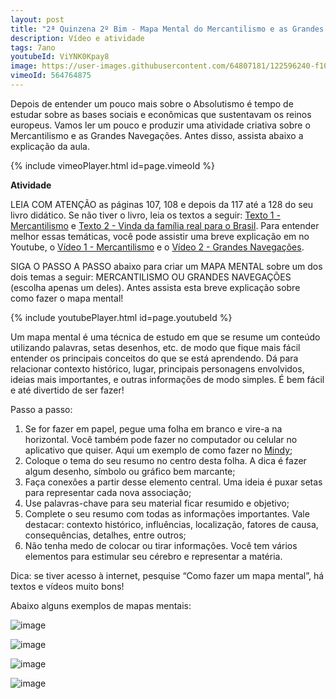 ```yaml
---
layout: post
title: "2ª Quinzena 2º Bim - Mapa Mental do Mercantilismo e as Grandes Navegações"
description: Vídeo e atividade
tags: 7ano
youtubeId: ViYNK0Kpay8
image: https://user-images.githubusercontent.com/64807181/122596240-f103b080-d03f-11eb-9357-ed8cddd11714.png
vimeoId: 564764875
---
```


Depois de entender um pouco mais sobre o Absolutismo é tempo de estudar sobre as bases sociais e econômicas que sustentavam os reinos europeus. Vamos ler um pouco e produzir uma atividade criativa sobre o Mercantilismo e as Grandes Navegações. Antes disso, assista abaixo a explicação da aula.

{% include vimeoPlayer.html id=page.vimeoId %}

**Atividade**

LEIA COM ATENÇÃO as páginas 107, 108 e depois da 117 até a 128 do seu livro didático. Se não tiver o livro, leia os textos a seguir: [Texto 1 - Mercantilismo](https://brasilescola.uol.com.br/o-que-e/historia/o-que-e-mercantilismo.htm) e [Texto 2 - Vinda da família real para o Brasil](https://www.todamateria.com.br/a-vinda-da-familia-real-para-o-brasil/). Para entender melhor essas temáticas, você pode assistir uma breve explicação em no Youtube, o [Vídeo 1 - Mercantilismo](https://www.youtube.com/watch?v=F5sl0kfxzN4) e o [Vídeo 2 - Grandes Navegações](https://www.youtube.com/watch?v=Ax--nmT7u-w). 

SIGA O PASSO A PASSO abaixo para criar um MAPA MENTAL sobre um dos dois temas a seguir: MERCANTILISMO OU GRANDES NAVEGAÇÕES (escolha apenas um deles). Antes assista esta breve explicação sobre como fazer o mapa mental!

{% include youtubePlayer.html id=page.youtubeId %}

Um mapa mental é uma técnica de estudo em que se resume um conteúdo utilizando palavras, setas desenhos, etc. de modo que fique mais fácil entender os principais conceitos do que se está aprendendo. Dá para relacionar contexto histórico, lugar, principais personagens envolvidos, ideias mais importantes, e outras informações de modo simples. É bem fácil e até divertido de ser fazer!

Passo a passo:

1. Se for fazer em papel, pegue uma folha em branco e vire-a na horizontal. Você também pode fazer no computador ou celular no aplicativo que quiser. Aqui um exemplo de como fazer no [Mindy](https://www.techtudo.com.br/dicas-e-tutoriais/2021/04/aplicativo-para-fazer-mapa-mental-no-celular-como-usar-o-mindly.ghtml);
2. Coloque o tema do seu resumo no centro desta folha. A dica é fazer algum desenho, símbolo ou gráfico bem marcante;
3. Faça conexões a partir desse elemento central. Uma ideia é puxar setas para representar cada nova associação;
4. Use palavras-chave para seu material ficar resumido e objetivo;
5. Complete o seu resumo com todas as informações importantes. Vale destacar: contexto histórico, influências, localização, fatores de causa, consequências, detalhes, entre outros;
6. Não tenha medo de colocar ou tirar informações. Você tem vários elementos para estimular seu cérebro e representar a matéria.

Dica: se tiver acesso à internet, pesquise “Como fazer um mapa mental”, há textos e vídeos muito bons!

Abaixo alguns exemplos de mapas mentais:

![image](https://user-images.githubusercontent.com/64807181/122596240-f103b080-d03f-11eb-9357-ed8cddd11714.png)

![image](https://user-images.githubusercontent.com/64807181/122596031-af730580-d03f-11eb-99dc-de1aeb18a347.png)

![image](https://user-images.githubusercontent.com/64807181/122596406-2d371100-d040-11eb-98d7-b231575496a7.png)

![image](https://user-images.githubusercontent.com/64807181/122596445-4344d180-d040-11eb-9b37-c1db015d7178.png)


